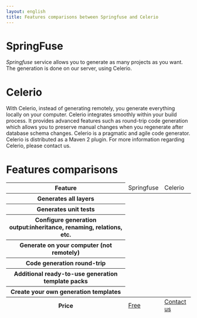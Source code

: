 ```yaml
---
layout: english
title: Features comparisons between Springfuse and Celerio 
---
```



# SpringFuse 

_Springfuse_ service allows you to generate as many projects as you want. The generation is done on our server, using Celerio.

# Celerio

With Celerio, instead of generating remotely, you generate everything locally on your computer. 
Celerio integrates smoothly within your build process. 
It provides advanced features such as round-trip code generation which allows you to preserve manual changes when you regenerate after database schema changes. 
Celerio is a pragmatic and agile code generator. 
Celerio is distributed as a Maven 2 plugin.
For more information regarding Celerio, please contact us.


# Features comparisons 

<div>
	<table id="features-comparison">
		<thead>
			<tr>
				<th style="width: 500px">Feature</th>
				<td style="width: 70px">Springfuse</td>
				<td style="width: 70px">Celerio</td>
			</tr>
		</thead>
		<tbody>
			<tr>
				<th>Generates all layers</th>
				<td class="checked"></td>
				<td class="checked"></td>
			</tr>
			<tr>
				<th>Generates unit tests</th>
				<td class="checked"></td>
				<td class="checked"></td>
			</tr>
			<tr>
				<th>Configure generation output:inheritance, renaming, relations, etc.</th>
				<td class="checked"></td>
				<td class="checked"></td>
			</tr>
			<tr>
				<th>Generate on your computer (not remotely)</th>
				<td></td>
				<td class="checked"></td>
			</tr>
			<tr>
				<th>Code generation round-trip</th>
				<td></td>
				<td class="checked"></td>
			</tr>
			<tr>
				<th>Additional ready-to-use generation template packs</th>
				<td></td>
				<td class="checked"></td>
			</tr>
			<tr>
				<th>Create your own generation templates</th>
				<td></td>
				<td class="checked"></td>
			</tr>
		</tbody>
		<tfoot>
			<tr>
				<th>Price</th>
				<td><a href="/">Free</a></td>
				<td><a href="/en/contact-us.html">Contact us</a></td>
			</tr>
		</tfoot>
	</table>
</div>

